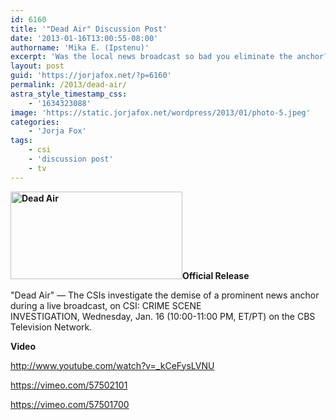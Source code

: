 ```yaml
---
id: 6160
title: '"Dead Air" Discussion Post'
date: '2013-01-16T13:00:55-08:00'
authorname: 'Mika E. (Ipstenu)'
excerpt: 'Was the local news broadcast so bad you eliminate the anchor? #CSI 1/16 10/9c '
layout: post
guid: 'https://jorjafox.net/?p=6160'
permalink: /2013/dead-air/
astra_style_timestamp_css:
    - '1634323088'
image: 'https://static.jorjafox.net/wordpress/2013/01/photo-5.jpeg'
categories:
    - 'Jorja Fox'
tags:
    - csi
    - 'discussion post'
    - tv
---
```


**<img class="alignleft size-thumbnail wp-image-6162" alt="Dead Air" src="//static.jorjafox.net/wordpress/2013/01/photo-5.jpeg" width="275" height="140" />Official Release**

"Dead Air" — The CSIs investigate the demise of a prominent news anchor during a live broadcast, on CSI: CRIME SCENE INVESTIGATION, Wednesday, Jan. 16 (10:00-11:00 PM, ET/PT) on the CBS Television Network.

**Video**

http://www.youtube.com/watch?v=_kCeFysLVNU

https://vimeo.com/57502101

https://vimeo.com/57501700
